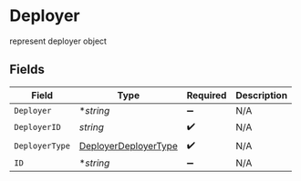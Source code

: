 # Deployer

represent deployer object


## Fields

| Field                                                               | Type                                                                | Required                                                            | Description                                                         |
| ------------------------------------------------------------------- | ------------------------------------------------------------------- | ------------------------------------------------------------------- | ------------------------------------------------------------------- |
| `Deployer`                                                          | **string*                                                           | :heavy_minus_sign:                                                  | N/A                                                                 |
| `DeployerID`                                                        | *string*                                                            | :heavy_check_mark:                                                  | N/A                                                                 |
| `DeployerType`                                                      | [DeployerDeployerType](../../models/shared/deployerdeployertype.md) | :heavy_check_mark:                                                  | N/A                                                                 |
| `ID`                                                                | **string*                                                           | :heavy_minus_sign:                                                  | N/A                                                                 |